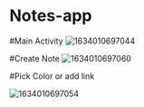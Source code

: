 # Notes-app

#Main Activity
![1634010697044](https://user-images.githubusercontent.com/75306503/136888990-6ae4ea63-a91e-474a-a98f-71b41e822bf3.jpg)

#Create Note
![1634010697060](https://user-images.githubusercontent.com/75306503/136889013-6f83ef80-1d63-465d-a694-99a02bc829a3.jpg)

#Pick Color or add link

![1634010697054](https://user-images.githubusercontent.com/75306503/136889018-0f73719d-54b3-4e12-8049-af06dc9e54ba.jpg)

